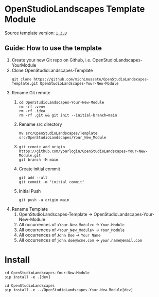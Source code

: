 # OpenStudioLandscapes Template Module

Source template version: [`1.3.0`](https://github.com/michimussato/OpenStudioLandscapes-Template/tree/1.3.0)

## Guide: How to use the template

1. Create your new Git repo on Github, 
   i.e. OpenStudioLandscapes-YourModule
2. Clone OpenStudioLandscapes-Template
   ```shell
   git clone https://github.com/michimussato/OpenStudioLandscapes-Template.git OpenStudioLandscapes-Your-New-Module
   ```
3. Rename Git remote
   1. ```shell
      cd OpenStudioLandscapes-Your-New-Module
      rm -rf .venv
      rm -rf .idea
      rm -rf .git && git init --initial-branch=main
      ```
   3. Rename src directory
      ```shell
      mv src/OpenStudioLandscapes/Template src/OpenStudioLandscapes/Your_New_Module
      ```
   2. ```shell
      git remote add origin https://github.com/yourlogin/OpenStudioLandscapes-Your-New-Module.git
      git branch -M main
      ```
   3. Create initial commit
      ```shell
      git add --all
      git commit -m "initial commit"
      ```
   4. Initial Push
      ```shell
      git push -u origin main
      ```
4. Rename Template
   1. OpenStudioLandscapes-Template -> OpenStudioLandscapes-Your-New-Module
   2. All occurrences of `<Your-New-Module>` -> `Your-Module`
   3. All occurrences of `<Your_New_Module>` -> `Your_Module`
   4. All occurrences of `John Doe` -> `Your Name`
   5. All occurrences of `john.doe@acme.com` -> `your.name@email.com`

# Install

```shell
cd OpenStudioLandscapes-Your-New-Module
pip install -e .[dev]
```

```shell
cd OpenStudioLandscapes
pip install -e ../OpenStudioLandscapes-Your-New-Module[dev]
```
